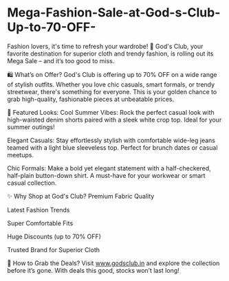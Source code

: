 # Mega-Fashion-Sale-at-God-s-Club-Up-to-70-OFF-

Fashion lovers, it's time to refresh your wardrobe! 🎉 God's Club, your favorite destination for superior cloth and trendy fashion, is rolling out its Mega Sale – and it’s too good to miss.

🛍️ What’s on Offer?
God's Club is offering up to 70% OFF on a wide range of stylish outfits. Whether you love chic casuals, smart formals, or trendy streetwear, there's something for everyone. This is your golden chance to grab high-quality, fashionable pieces at unbeatable prices.

👗 Featured Looks:
Cool Summer Vibes: Rock the perfect casual look with high-waisted denim shorts paired with a sleek white crop top. Ideal for your summer outings!

Elegant Casuals: Stay effortlessly stylish with comfortable wide-leg jeans teamed with a light blue sleeveless top. Perfect for brunch dates or casual meetups.

Chic Formals: Make a bold yet elegant statement with a half-checkered, half-plain button-down shirt. A must-have for your workwear or smart casual collection.

✨ Why Shop at God's Club?
Premium Fabric Quality

Latest Fashion Trends

Super Comfortable Fits

Huge Discounts (up to 70% OFF)

Trusted Brand for Superior Cloth

🛒 How to Grab the Deals?
Visit www.godsclub.in and explore the collection before it’s gone. With deals this good, stocks won’t last long!
